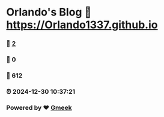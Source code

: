 # Orlando's Blog :link: https://Orlando1337.github.io 
### :page_facing_up: [2](https://Orlando1337.github.io/tag.html) 
### :speech_balloon: 0 
### :hibiscus: 612 
### :alarm_clock: 2024-12-30 10:37:21 
### Powered by :heart: [Gmeek](https://github.com/Meekdai/Gmeek)
